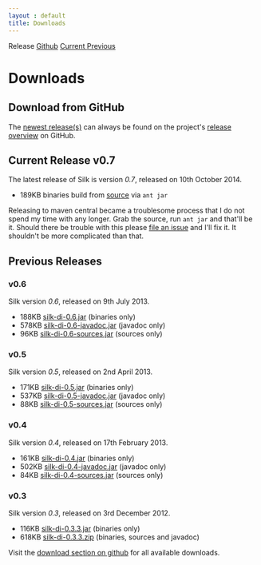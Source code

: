 ```yaml
---
layout : default
title: Downloads
---
```

<tour class="c-downloads">
Release
<a href="#github" ><i class="fa fa-github-alt"></i> Github</a>
<a href="#current">Current </a>
<a href="#previous">Previous</a>
</tour>

# Downloads

## <a id="github" class="fa fa-github-alt"></a> Download from GitHub
The [newest release(s)](https://github.com/jbee/silk/releases/tag/v0.7) can always be found on the project's [release overview](https://github.com/jbee/silk/releases) on GitHub.

## <a id="current" class="fa fa-tag"></a> Current Release v0.7

The latest release of Silk is version <i>0.7</i>, released on 10th October 2014.

* 189KB binaries build from [source](https://github.com/jbee/silk/releases/tag/v0.7) via `ant jar`

Releasing to maven central became a troublesome process that I do not spend my time with any longer.
Grab the source, run `ant jar` and that'll be it. Should there be trouble with 
this please [file an issue](https://github.com/jbee/silk/issues) and I'll fix it.
It shouldn't be more complicated than that.


## <a id="previous" class="fa fa-tag"></a> Previous Releases

### v0.6
Silk version <i>0.6</i>, released on 9th July 2013.
<ul>
	<li>188KB <a href="http://search.maven.org/remotecontent?filepath=se/jbee/silk-di/0.6/silk-di-0.6.jar">silk-di-0.6.jar</a> (binaries only)</li>
	<li>578KB <a href="http://search.maven.org/remotecontent?filepath=se/jbee/silk-di/0.6/silk-di-0.6-javadoc.jar">silk-di-0.6-javadoc.jar</a> (javadoc only)</li>
	<li>96KB <a href="http://search.maven.org/remotecontent?filepath=se/jbee/silk-di/0.6/silk-di-0.6-sources.jar">silk-di-0.6-sources.jar</a> (sources only)</li>
</ul>

### v0.5
Silk version <i>0.5</i>, released on 2nd April 2013.
<ul>
	<li>171KB <a href="http://search.maven.org/remotecontent?filepath=se/jbee/silk-di/0.5/silk-di-0.5.jar">silk-di-0.5.jar</a> (binaries only)</li>
	<li>537KB <a href="http://search.maven.org/remotecontent?filepath=se/jbee/silk-di/0.5/silk-di-0.5-javadoc.jar">silk-di-0.5-javadoc.jar</a> (javadoc only)</li>
	<li>88KB <a href="http://search.maven.org/remotecontent?filepath=se/jbee/silk-di/0.5/silk-di-0.5-sources.jar">silk-di-0.5-sources.jar</a> (sources only)</li>
</ul>

### v0.4
Silk version <i>0.4</i>, released on 17th February 2013.

<ul>
	<li>161KB <a href="http://search.maven.org/remotecontent?filepath=se/jbee/silk-di/0.4/silk-di-0.4.jar">silk-di-0.4.jar</a> (binaries only)</li>
	<li>502KB <a href="http://search.maven.org/remotecontent?filepath=se/jbee/silk-di/0.4/silk-di-0.4-javadoc.jar">silk-di-0.4-javadoc.jar</a> (javadoc only)</li>
	<li>84KB <a href="http://search.maven.org/remotecontent?filepath=se/jbee/silk-di/0.4/silk-di-0.4-sources.jar">silk-di-0.4-sources.jar</a> (sources only)</li>
</ul>

### v0.3
Silk version <i>0.3</i>, released on 3rd December 2012.

<ul>
	<li>116KB <a href="https://github.com/downloads/jbee/silk/silk-di-0.3.3.jar">silk-di-0.3.3.jar</a> (binaries only)</li>
	<li>618KB <a href="https://github.com/downloads/jbee/silk/silk-di-0.3.3.jar">silk-di-0.3.3.zip</a> (binaries, sources and javadoc)</li>
</ul> 

Visit the <a href="https://github.com/jbee/silk/downloads">download section on github</a> for all available downloads.   
  
